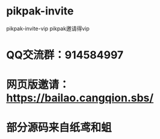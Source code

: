 # pikpak-invite
pikpak-invite-vip
pikpak邀请得vip
# QQ交流群：914584997
# 网页版邀请：https://bailao.cangqion.sbs/
# 部分源码来自纸鸢和蛆
